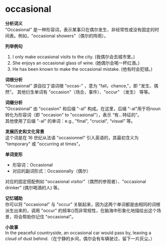 # occasional

**分析词义**  
"Occasional" 是一种形容词，表示某事只在偶尔发生、非经常性或没有固定的时间表。例如，"occasional showers"（偶尔的阵雨）。

  

**列举例句**

  

1.  I only make occasional visits to the city. (我偶尔会去城市里。)
2.  She enjoys an occasional glass of wine. (她偶尔会喝一杯红酒。)
3.  He has been known to make the occasional mistake. (他有时会犯错。)

  

**词根分析**  
"Occasional" 源自拉丁语词根 "occas-" ，意为 "fall，chance,"，即 "发生、偶然"。 其他衍生单词有 "occasion"（场合，事件）、"occur" （发生） 等等。

  

**词缀分析**  
"Occasional" 由 "occa­sion" 和后缀 "-al" 构成。在这里，后缀 "-al"用于将noun转化为形容词（即 "occasion" to "occasional"），表示 “有…特征的”。  
其他使用了后缀 "-al" 的单词：e.g., "final", "crucial", “visual” 等。

  

**发展历史和文化背景**  
这个词是在 16 世纪从法语 "occasionnel" 引入英语的，其最初含义为 "temporary" 或 "occurring at times"。

  

**单词变形**

  

*   形容词：Occasional
*   对应的副词形式：Occasionally（偶尔）

  

对应的固定搭配例如 "occasional visitor"（偶然的参观者）、"occasional drinker" (偶尔喝酒的人) 等。

  

**记忆辅助**  
你可以将 "occasional" 与 "occur" 关联起来，因为这两个单词都是由相同的词根派生出来的，调用 "occur" 的频率()而非常规性，在脑海中形象化地描绘出这个场景，将会帮助你记住 "occasional"。

  

**小故事**  
In the peaceful countryside, an occasional car would pass by, leaving a cloud of dust behind.（在宁静的乡间，偶尔会有车辆驶过，留下一片灰尘。）
